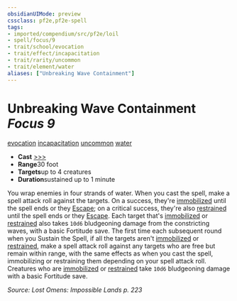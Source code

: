 ```yaml
---
obsidianUIMode: preview
cssclass: pf2e,pf2e-spell
tags:
- imported/compendium/src/pf2e/loil
- spell/focus/9
- trait/school/evocation
- trait/effect/incapacitation
- trait/rarity/uncommon
- trait/element/water
aliases: ["Unbreaking Wave Containment"]
---
```

# Unbreaking Wave Containment *Focus 9*   
[evocation](evocation.md)  [incapacitation](incapacitation.md)  [uncommon](uncommon.md)  [water](water.md)  

- **Cast** [>>>](chapter-9-playing-the-game.md#Actions "Three-Action") 
- **Range**30 foot
- **Targets**up to 4 creatures
- **Duration**sustained up to 1 minute

You wrap enemies in four strands of water. When you cast the spell, make a spell attack roll against the targets. On a success, they're [immobilized](conditions.md#Immobilized) until the spell ends or they [Escape](escape.md); on a critical success, they're also [restrained](conditions.md#Restrained) until the spell ends or they [Escape](escape.md). Each target that's [immobilized](conditions.md#Immobilized) or [restrained](conditions.md#Restrained) also takes `10d6` bludgeoning damage from the constricting waves, with a basic Fortitude save. The first time each subsequent round when you Sustain the Spell, if all the targets aren't [immobilized](conditions.md#Immobilized) or [restrained](conditions.md#Restrained), make a spell attack roll against any targets who are free but remain within range, with the same effects as when you cast the spell, immobilizing or restraining them depending on your spell attack roll. Creatures who are [immobilized](conditions.md#Immobilized) or [restrained](conditions.md#Restrained) take `10d6` bludgeoning damage with a basic Fortitude save.

*Source: Lost Omens: Impossible Lands p. 223*